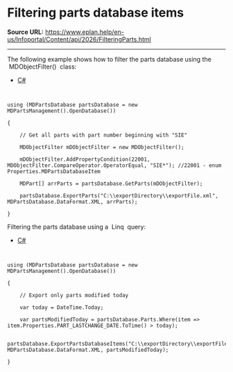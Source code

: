 # Filtering parts database items

**Source URL:** https://www.eplan.help/en-us/Infoportal/Content/api/2026/FilteringParts.html

---

The following example shows how to filter the parts database using the  MDObjectFilter()  class:

- [C#](#i-tab-content-0bb1dd44-9298-4973-bef5-88e5371b5f54)

```

using (MDPartsDatabase partsDatabase = new MDPartsManagement().OpenDatabase())
{
    // Get all parts with part number beginning with "SIE"
    MDObjectFilter mDObjectFilter = new MDObjectFilter();           
    mDObjectFilter.AddPropertyCondition(22001, MDObjectFilter.CompareOperator.OperatorEqual, "SIE*"); //22001 - enum Properties.MDPartsDatabaseItem
    MDPart[] arrParts = partsDatabase.GetParts(mDObjectFilter);       
    partsDatabase.ExportParts("C:\\exportDirectory\\exportFile.xml", MDPartsDatabase.DataFormat.XML, arrParts);
}
```

Filtering the parts database using a  Linq  query:

- [C#](#i-tab-content-72fd64c8-d7e5-46a2-9165-b923b4f807d4)

```

using (MDPartsDatabase partsDatabase = new MDPartsManagement().OpenDatabase())
{
    // Export only parts modified today
    var today = DateTime.Today;
    var partsModifiedToday = partsDatabase.Parts.Where(item => item.Properties.PART_LASTCHANGE_DATE.ToTime() > today);
    partsDatabase.ExportPartsDatabaseItems("C:\\exportDirectory\\exportFile.xml", MDPartsDatabase.DataFormat.XML, partsModifiedToday);
}
```